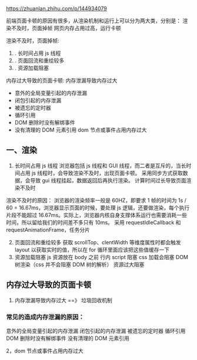https://zhuanlan.zhihu.com/p/144934079

前端页面卡顿的原因有很多，从渲染机制和运行上可以分为两大类，分别是：
渲染不及时，页面掉帧
网页内存占用过高，运行卡顿

渲染不及时，页面掉帧:

1. . 长时间占用 js 线程
2. . 页面回流和重绘较多
3. . 资源加载阻塞

内存过大导致的页面卡顿: 内存泄漏导致内存过大

- 意外的全局变量引起的内存泄漏
- 闭包引起的内存泄漏
- 被遗忘的定时器
- 循环引用
- DOM 删除时没有解绑事件
- 没有清理的 DOM 元素引用 dom 节点或事件占用内存过大

## 一、渲染

1. 长时间占用 js 线程
   浏览器包括 js 线程和 GUI 线程，而二者是互斥的，当长时间占用 js 线程时，会导致渲染不及时，出现页面卡顿。
   采用同步方式获取数据，会导致 gui 线程挂起，数据返回后再执行渲染。
   计算时间过长导致页面渲染不及时

渲染不及时的原因：
浏览器的渲染频率一般是 60HZ，即要求 1 帧的时间为 1s / 60 = 16.67ms，浏览器显示页面的时候，要处理 js 逻辑，还要做渲染，每个执行片段不能超过 16.67ms。实际上，浏览器内核自身支撑体系运行也需要消耗一些时间，所以留给我们的时间差不多只有 10ms。
采用 requestIdleCallback 和 requestAnimationFrame，任务分片

2. 页面回流和重绘较多
   获取 scrollTop、clentWidth 等维度属性时都会触发 layout 以获取实时的值，所以在 for 循环里面应该把这些值缓存一下
3. 资源加载阻塞
   js 资源放在 body 之前
   行内 script 阻塞
   css 加载会阻塞 DOM 树渲染（css 并不会阻塞 DOM 树的解析）
   资源过大阻塞

## 内存过大导致的页面卡顿

1. 内存泄漏导致内存过大 ==》 垃圾回收机制

### 常见的造成内存泄漏的原因：

意外的全局变量引起的内存泄漏
闭包引起的内存泄漏
被遗忘的定时器
循环引用
DOM 删除时没有解绑事件 没有清理的 DOM 元素引用

2，dom 节点或事件占用内存过大

